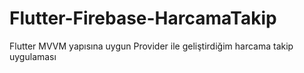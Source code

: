# Flutter-Firebase-HarcamaTakip
 Flutter MVVM yapısına uygun Provider ile geliştirdiğim harcama takip uygulaması
